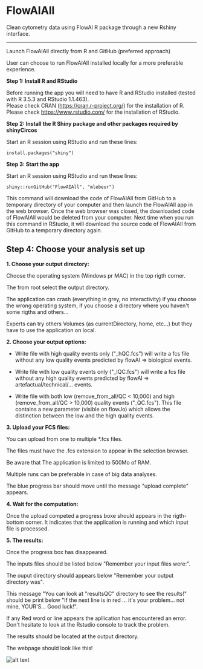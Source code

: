 FlowAIAll
========
Clean cytometry data using FlowAI R package through a new Rshiny interface.

*****

Launch FlowAIAll directly from R and GitHub (preferred approach)

User can choose to run FlowAIAll installed locally for a more preferable experience.

**Step 1: Install R and RStudio**

Before running the app you will need to have R and RStudio installed (tested with R 3.5.3 and RStudio 1.1.463).  
Please check CRAN (<a href="https://cran.r-project.org/" target="_blank">https://cran.r-project.org/</a>) for the installation of R.  
Please check <a href="https://www.rstudio.com/" target="_blank">https://www.rstudio.com/</a> for the installation of RStudio.  

**Step 2: Install the R Shiny package and other packages required by shinyCircos**

Start an R session using RStudio and run these lines:  
```
install.packages("shiny")  

```

**Step 3: Start the app**  

Start an R session using RStudio and run these lines:  
```
shiny::runGitHub("FlowAIAll", "mlebeur")
```
This command will download the code of FlowAIAll from GitHub to a temporary directory of your computer and then launch the FlowAIAll app in the web browser. Once the web browser was closed, the downloaded code of FlowAIAll would be deleted from your computer. Next time when you run this command in RStudio, it will download the source code of FlowAIAll from GitHub to a temporary directory again. 


## Step 4: Choose your analysis set up  

**1. Choose your output directory:**

Choose the operating system (Windows pr MAC) in the top rigth corner.

The from root select the output directory.

The application can crash (everything in grey, no interactivity) if you choose the wrong operating system, if you choose a directory where you haven't some rigths and others...

Experts can try others Volumes (as currentDirectory, home, etc...) but they have to use the application on local.


**2. Choose your output options:**

  * Write file with high quality events only ("_hQC.fcs") will write a fcs file without any low quality events predicted by flowAI => biological events.
  
  * Write file with low quality events only ("_lQC.fcs") will write a fcs file without any high quality events predicted by flowAI => artefactual/technical/... events.
  
  * Write file with both low (remove_from_all/QC < 10,000) and high (remove_from_all/QC > 10,000) quality events ("_QC.fcs"). This file contains a new parameter (visible on flowJo) which allows the distinction between the low and the high quality events.
  

**3. Upload your FCS files:**

You can upload from one to multiple \*.fcs files.

The files must have the .fcs extension to appear in the selection browser.

Be aware that The application is limited to 500Mo of RAM.

Multiple runs can be preferable in case of big data analyses.

The blue progress bar should move until the message \"upload complete\" appears.


**4. Wait for the computation:**

Once the upload competed a progress boxe should appears in the rigth-bottom corner. It indicates that the application is running and which input file is processed.


**5. The results:**

Once the progress box has disappeared.

The inputs files should be listed below \"Remember your input files were:\".

The ouput directory should appears below \"Remember your output directory was\".

This message \"You can look at "resultsQC" directory to see the results!\" should be print below \"If the next line is in red ... it's your problem... not mine, YOUR'S... Good luck!\".

If any Red word or line appears the apllication has encountered an error. Don't hesitate to look at the Rstudio console to track the problem.

The results should be located at the output directory.

The webpage should look like this!

![alt text](https://github.com/mlebeur/FlowAIAll/blob/master/FlowAI_interface.png)


